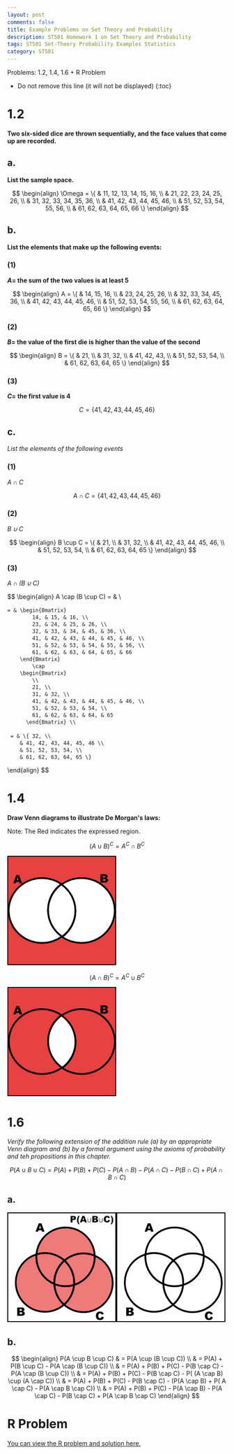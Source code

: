 ```yaml
---
layout: post
comments: false
title: Example Problems on Set Theory and Probability
description: ST501 Homework 1 on Set Theory and Probability
tags: ST501 Set-Theory Probability Examples Statistics
category: ST501
---
```


Problems: 1.2, 1.4, 1.6 + R Problem

* Do not remove this line (it will not be displayed)
{:toc}

# 1.2
**Two six-sided dice are thrown sequentially, and the face values that come up are recorded.**

## a.
**List the sample space.**

$$
    \begin{align}
        \Omega =  \{ & 11, 12, 13, 14, 15, 16, \\
             & 21, 22, 23, 24, 25, 26, \\
             & 31, 32, 33, 34, 35, 36, \\
             & 41, 42, 43, 44, 45, 46, \\
             & 51, 52, 53, 54, 55, 56, \\
             & 61, 62, 63, 64, 65, 66 \}
    \end{align}
$$

## b.
**List the elements that make up the following events:**

### (1)
**$A=$ the sum of the two values is at least 5** 

$$
    \begin{align}
        A = \{ & 14, 15, 16, \\
            & 23, 24, 25, 26, \\
            & 32, 33, 34, 45, 36, \\
            & 41, 42, 43, 44, 45, 46, \\
            & 51, 52, 53, 54, 55, 56, \\
            & 61, 62, 63, 64, 65, 66 \}
    \end{align}
$$

### (2) 
**$B=$ the value of the first die is higher than the value of the second**


$$
    \begin{align}
        B = \{ & 21, \\
            & 31, 32, \\
            & 41, 42, 43, \\
            & 51, 52, 53, 54, \\
            & 61, 62, 63, 64, 65 \}
    \end{align}
$$

### (3)
**$C=$ the first value is 4**

$$
    C = \{ 41, 42, 43, 44, 45, 46 \}
$$

## c.
*List the elements of the following events*

### (1)
*$A \cap C$*

$$
    A \cap C = \{41, 42, 43, 44, 45, 46 \}
$$

### (2)
*$B \cup C$*

$$
    \begin{align}
        B \cup C = \{ & 21, \\
            & 31, 32, \\
            & 41, 42, 43, 44, 45, 46, \\
            & 51, 52, 53, 54, \\
            & 61, 62, 63, 64, 65 \}
    \end{align}
$$

### (3)
*$A \cap (B \cup C)$*

$$
 \begin{align}
    A \cap (B \cup C)  = &  \\
    
    = & \begin{Bmatrix} 
            14, & 15, & 16, \\
            23, & 24, & 25, & 26, \\
            32, & 33, & 34, & 45, & 36, \\
            41, & 42, & 43, & 44, & 45, & 46, \\
            51, & 52, & 53, & 54, & 55, & 56, \\
            61, & 62, & 63, & 64, & 65, & 66 
        \end{Bmatrix}
            \cap 
        \begin{Bmatrix} 
            \\
            21, \\
            31, & 32, \\
            41, & 42, & 43, & 44, & 45, & 46, \\
            51, & 52, & 53, & 54, \\
            61, & 62, & 63, & 64, & 65 
          \end{Bmatrix} \\

     = & \{ 32, \\
        & 41, 42, 43, 44, 45, 46 \\
        & 51, 52, 53, 54, \\ 
        & 61, 62, 63, 64, 65 \}
          
          
 \end{align}
$$

# 1.4
**Draw Venn diagrams to illustrate De Morgan's laws:**

Note: The Red indicates the expressed region.

$$(A \cup B)^{C} = A^{C} \cap B^{C}$$

![Only the region outside of both venn diagrams is shaded](../img/post_img/2019-05-19-ST501-Set-Theory-and-Probability-Homework/4a.png)

$$(A \cap B)^{C} = A^{C} \cup B^{C} $$

![The region outside of both venn diagrams as well as the unshared regions in the venn diagram are shaded](../img/post_img/2019-05-19-ST501-Set-Theory-and-Probability-Homework/4b.png)

# 1.6

*Verify the following extension of the addition rule (a) by an appropriate Venn diagram and (b) by a formal argument using the axioms of probability and teh propositions in this chapter.*

$$ P(A \cup B \cup C) =  P(A) + P(B) + P(C) - P(A \cap B) - P(A \cap C) - P(B \cap C) + P(A \cap B \cap C)$$

## a.

![Equivalence gif](../img/post_img/2019-05-19-ST501-Set-Theory-and-Probability-Homework/6a.gif)

## b.

$$
    \begin{align}
        P(A \cup B \cup C) & =  P(A \cup (B \cup C)) \\
            & = P(A) + P(B \cup C) - P(A \cap (B \cup C)) \\
            & = P(A) + P(B) + P(C) - P(B \cap C) - P(A \cap (B \cup C)) \\
            & = P(A) + P(B) + P(C) - P(B \cap C) - P( (A \cap B) \cup (A \cap C)) \\
            & = P(A) + P(B) + P(C) - P(B \cap C) - (P(A \cap B) + P( A \cap C) - P(A \cap B \cap C)) \\
            & = P(A) + P(B) + P(C) - P(A \cap B) - P(A \cap C) - P(B \cap C) + P(A \cap B \cap C)
    \end{align}
$$

# R Problem

[You can view the R problem and solution here.](https://github.com/JimmyJHickey/Fundamentals-of-Statistical-Inference-1/blob/master/homework1.R)